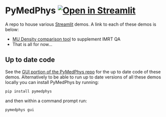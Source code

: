# PyMedPhys [![Open in Streamlit](https://static.streamlit.io/badges/streamlit_badge_black_white.svg)](https://share.streamlit.io/pymedphys/streamlit/main/mudensity.py)

A repo to house various [Streamlit](https://www.streamlit.io/) demos. A link to each of these demos is below:

* [MU Density comparison tool](https://share.streamlit.io/pymedphys/streamlit/main/mudensity.py) to supplement IMRT QA
* That is all for now...

## Up to date code

See the [GUI portion of the PyMedPhys repo](https://github.com/pymedphys/pymedphys/tree/master/pymedphys/_gui/streamlit)
for the up to date code of these demos. Alternatively to be able to run up to date versions of all these demos locally
you can install PyMedPhys by running:

```bash
pip install pymedphys
```

and then within a command prompt run:

```bash
pymedphys gui
```
